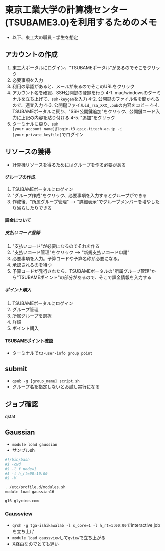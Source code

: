 # 東京工業大学の計算機センター(TSUBAME3.0)を利用するためのメモ
* 以下、東工大の職員・学生を想定

## アカウントの作成
1. 東工大ポータルにログイン、"TSUBAMEポータル"があるのでそこをクリック
2. 必要事項を入力
3. 利用の承認があると、メールが来るのでそこのURLをクリック
4. アカウント名を確認、SSH公開鍵の登録を行う
  4-1. mac/windowsのターミナルを立ち上げて、`ssh-keygen`を入力
  4-2. 公開鍵のファイル名を聞かれるので、適宜入力
  4-3. 公開鍵ファイル`id_rsa_XXX_.pub`の内容をコピー
  4-4. TSUBAMEポータルに戻り、"SSH公開鍵追加"をクリック、公開鍵コード入力に上記の内容を貼り付ける
  4-5. "追加"をクリック
5. ターミナルに戻り、`ssh [your_account_name]@login.t3.gsic.titech.ac.jp -i [your_private_keyfile]`でログイン

## リソースの獲得
* 計算機リソースを得るためにはグループを作る必要がある

#### グループの作成
1. TSUBAMEポータルにログイン
2. "グループ作成"をクリック、必要事項を入力するとグループができる
3. 作成後、"所属グループ管理" --> "詳細表示"でグループメンバーを増やしたり減らしたりできる

#### 課金について
##### 支払いコード登録
1. "支払いコード"が必要になるのでそれを作る
2. "支払いコード管理"をクリック --> "新規支払いコード申請"
3. 必要事項を入力。予算コードや予算名称が必要になる。
4. 承認されるのを待つ
5. 予算コードが発行されたら、TSUBAMEポータルの"所属グループ管理"から"TSUBAMEポイント"の部分があるので、そこで課金情報を入力する

##### ポイント購入
1. TSUBAMEポータルにログイン
2. グループ管理
3. 所属グループを選択
4. 詳細
5. ポイント購入

#### TSUBAMEポイント確認
* ターミナルで`t3-user-info group point`

## submit
* `qsub -g [group_name] script.sh`
* グループ名を指定しないとお試し実行になる

## ジョブ確認
qstat

## Gaussian
* `module load gaussian`
* サンプルsh
```bash
#!/bin/bash
#$ -cwd
#$ -l f_node=1
#$ -l h_rt=00:10:00
#$ -V

. /etc/profile.d/modules.sh
module load gaussian16

g16 glycine.com
```

### Gaussview
* `qrsh -g tga-ishikawalab -l s_core=1 -l h_rt=1:00:00`でinteractive jobを立ち上げ
* `module load gaussview`して`gview`で立ち上がる
* X経由なのでとても遅い